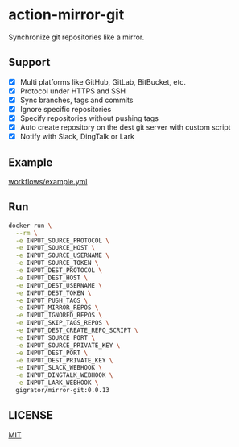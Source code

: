 # action-mirror-git

Synchronize git repositories like a mirror.

## Support

- [x] Multi platforms like GitHub, GitLab, BitBucket, etc.
- [x] Protocol under HTTPS and SSH
- [x] Sync branches, tags and commits
- [x] Ignore specific repositories
- [x] Specify repositories without pushing tags
- [x] Auto create repository on the dest git server with custom script
- [x] Notify with Slack, DingTalk or Lark

## Example

[workflows/example.yml](./.github/workflows/example.yml)

## Run

```bash
docker run \
  --rm \
  -e INPUT_SOURCE_PROTOCOL \
  -e INPUT_SOURCE_HOST \
  -e INPUT_SOURCE_USERNAME \
  -e INPUT_SOURCE_TOKEN \
  -e INPUT_DEST_PROTOCOL \
  -e INPUT_DEST_HOST \
  -e INPUT_DEST_USERNAME \
  -e INPUT_DEST_TOKEN \
  -e INPUT_PUSH_TAGS \
  -e INPUT_MIRROR_REPOS \
  -e INPUT_IGNORED_REPOS \
  -e INPUT_SKIP_TAGS_REPOS \
  -e INPUT_DEST_CREATE_REPO_SCRIPT \
  -e INPUT_SOURCE_PORT \
  -e INPUT_SOURCE_PRIVATE_KEY \
  -e INPUT_DEST_PORT \
  -e INPUT_DEST_PRIVATE_KEY \
  -e INPUT_SLACK_WEBHOOK \
  -e INPUT_DINGTALK_WEBHOOK \
  -e INPUT_LARK_WEBHOOK \
  gigrator/mirror-git:0.0.13
```

## LICENSE

[MIT](./LICENSE)
